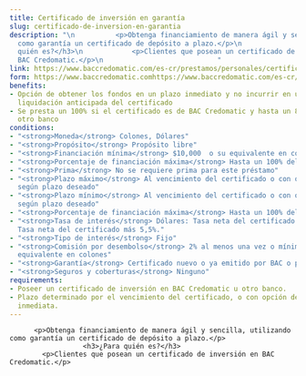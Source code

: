 ```yaml
---
title: Certificado de inversión en garantía
slug: certificado-de-inversion-en-garantia
description: "\n          <p>Obtenga financiamiento de manera ágil y sencilla, utilizando
  como garantía un certificado de depósito a plazo.</p>\n                      <h3>¿Para
  quién es?</h3>\n            <p>Clientes que posean un certificado de inversión en
  BAC Credomatic.</p>\n                            "
link: https://www.baccredomatic.com/es-cr/prestamos/personales/certificado-de-inversion-en-garantia
form: https://www.baccredomatic.comhttps://www.baccredomatic.com/es-cr/form/1186
benefits:
- Opción de obtener los fondos en un plazo inmediato y no incurrir en un gasto por
  liquidación anticipada del certificado
- Se presta un 100% si el certificado es de BAC Credomatic y hasta un 80% si es de
  otro banco
conditions:
- "<strong>Moneda</strong> Colones, Dólares"
- "<strong>Propósito</strong> Propósito libre"
- "<strong>Financiación mínima</strong> $10,000  o su equivalente en colones"
- "<strong>Porcentaje de financiación máxima</strong> Hasta un 100% del certificado."
- "<strong>Prima</strong> No se requiere prima para este préstamo"
- "<strong>Plazo máximo</strong> Al vencimiento del certificado o con opción de renovación
  según plazo deseado"
- "<strong>Plazo mínimo</strong> Al vencimiento del certificado o con opción de renovación
  según plazo deseado"
- "<strong>Porcentaje de financiación máxima</strong> Hasta un 100% del certificado."
- "<strong>Tasa de interés</strong> Dólares: Tasa neta del certificado más 3,5%.\n\t\tColones:
  Tasa neta del certificado más 5,5%."
- "<strong>Tipo de interés</strong> Fijo"
- "<strong>Comisión por desembolso</strong> 2% al menos una vez o mínimo $100  o su
  equivalente en colones"
- "<strong>Garantía</strong> Certificado nuevo o ya emitido por BAC o por otro banco"
- "<strong>Seguros y coberturas</strong> Ninguno"
requirements:
- Poseer un certificado de inversión en BAC Credomatic u otro banco.
- Plazo determinado por el vencimiento del certificado, o con opción de renovación
  inmediata.
---
```


          <p>Obtenga financiamiento de manera ágil y sencilla, utilizando como garantía un certificado de depósito a plazo.</p>
                      <h3>¿Para quién es?</h3>
            <p>Clientes que posean un certificado de inversión en BAC Credomatic.</p>
